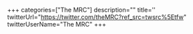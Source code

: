 +++
categories=["The MRC"]
description=""
title=''
twitterUrl="https://twitter.com/theMRC?ref_src=twsrc%5Etfw"
twitterUserName="The MRC"
+++
